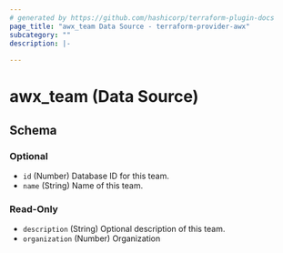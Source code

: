 ```yaml
---
# generated by https://github.com/hashicorp/terraform-plugin-docs
page_title: "awx_team Data Source - terraform-provider-awx"
subcategory: ""
description: |-
  
---
```


# awx_team (Data Source)





<!-- schema generated by tfplugindocs -->
## Schema

### Optional

- `id` (Number) Database ID for this team.
- `name` (String) Name of this team.

### Read-Only

- `description` (String) Optional description of this team.
- `organization` (Number) Organization


